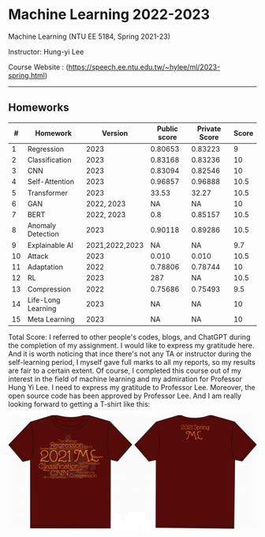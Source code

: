 # Machine Learning 2022-2023

Machine Learning (NTU EE 5184, Spring 2021-23)

Instructor: Hung-yi Lee

Course Website : (https://speech.ee.ntu.edu.tw/~hylee/ml/2023-spring.html)

---

## Homeworks
|#|Homework|Version|Public score|Private Score|Score|
|-|-|-|-|-|-|
|1|Regression|2023|0.80653|0.83223|9
|2|Classification|2023|0.83168| 0.83236|10 
|3|CNN|2023|0.83094|0.82546|10
|4|Self-Attention|2023|0.96857|0.96888|10.5
|5|Transformer|2023|33.53|32.27|10.5
|6|GAN|2022, 2023|NA|NA|10
|7|BERT|2022, 2023|0.8|0.85157|10.5
|8|Anomaly Detection|2023|0.90118|0.89286|10.5
|9|Explainable AI|2021,2022,2023|NA|NA|9.7
|10|Attack|2023|0.010|0.010|10.5
|11|Adaptation|2022|0.78806|0.78744|10
|12|RL|2023|287|NA|10.5
|13|Compression|2022|0.75686|0.75493|9.5
|14|Life-Long Learning|2023|NA|NA|10
|15|Meta Learning|2023|NA|NA|10

Total Score:
I referred to other people's codes, blogs, and ChatGPT during the completion of my assignment. I would like to express my gratitude here. And it is worth noticing that ince there's not any TA or instructor during the self-learning period,  I myself gave full marks to all my reports, so my results are fair to a certain extent. Of course, I completed this course out of my interest in the field of machine learning and my admiration for Professor Hung Yi Lee. I need to express my gratitude to Professor Lee. Moreover, the open source code has been approved by Professor Lee. And I am really looking forward to getting a T-shirt like this:
<p align="center">
<img src="t-shirt.png" alt="shirt">
</p>
